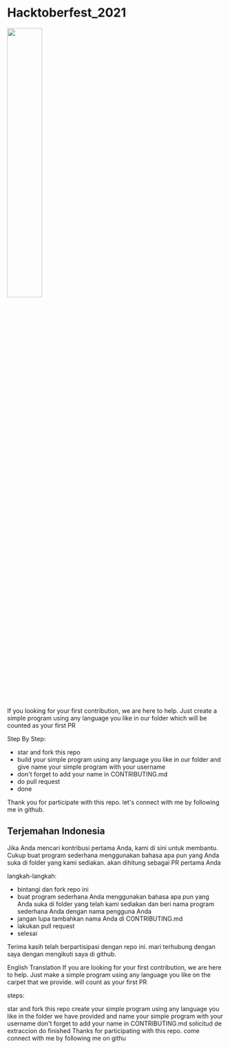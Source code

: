 # Hacktoberfest_2021

<img src="https://hacktoberfest.digitalocean.com/_nuxt/img/logo-hacktoberfest-full.f42e3b1.svg" style="width: 40%;">

If you looking for your first contribution, we are here to help. Just create a simple program using any language you like in our folder which will be counted as your first PR

Step By Step:
- star and fork this repo
- build your simple program using any language you like in our folder and give name your simple program with your username
- don't forget to add your name in CONTRIBUTING.md
- do pull request
- done

Thank you for participate with this repo. let's connect with me by following me in github.

## Terjemahan Indonesia
Jika Anda mencari kontribusi pertama Anda, kami di sini untuk membantu. Cukup buat program sederhana menggunakan bahasa apa pun yang Anda suka di folder yang kami sediakan. akan dihitung sebagai PR pertama Anda

langkah-langkah:
- bintangi dan fork repo ini
- buat program sederhana Anda menggunakan bahasa apa pun yang Anda suka di folder yang telah kami sediakan dan beri nama program sederhana Anda dengan nama pengguna Anda
- jangan lupa tambahkan nama Anda di CONTRIBUTING.md
- lakukan pull request
- selesai

Terima kasih telah berpartisipasi dengan repo ini. mari terhubung dengan saya dengan mengikuti saya di github.

English Translation
If you are looking for your first contribution, we are here to help. Just make a simple program using any language you like on the carpet that we provide. will count as your first PR

steps:

star and fork this repo
create your simple program using any language you like in the folder we have provided and name your simple program with your username
don't forget to add your name in CONTRIBUTING.md
solicitud de extraccion do
finished
Thanks for participating with this repo. come connect with me by following me on githu

